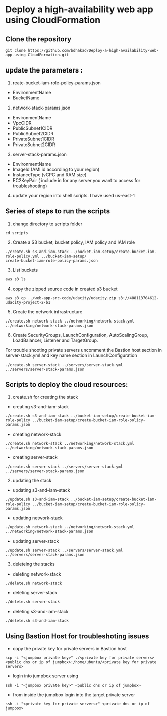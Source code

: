 # Deploy a high-availability web app using CloudFormation

## Clone the repository
```
git clone https://github.com/bdhakad/Deploy-a-high-availability-web-app-using-CloudFormation.git
```

## update the parameters : 
 1. reate-bucket-iam-role-policy-params.json
   - EnvironmentName
   - BucketName
 2. network-stack-params.json
   - EnvironmentName
   - VpcCIDR
   - PublicSubnet1CIDR
   - PublicSubnet2CIDR
   - PrivateSubnet1CIDR
   - PrivateSubnet2CIDR
 3. server-stack-params.json
   - EnvironmentName
   - ImageId (AMI id according to your region)
   - InstanceType (vCPC and RAM size)
   - EC2KeyPair ( include in for any server you want to access for troubleshooting)
 4. update your region into shell scripts.
   I have used us-east-1  

## Series of steps to run the scripts
   1. change directory to scripts folder
   ```
   cd scripts
   ```
   2. Create a S3 bucket, bucket policy, IAM policy and IAM role
   ```
   ./create.sh s3-and-iam-stack ../bucket-iam-setup/create-bucket-iam-role-policy.yml ../bucket-iam-setup/
   create-bucket-iam-role-policy-params.json
   ```
   3. List buckets
   ```
   aws s3 ls  
   ```
   4. copy the zipped source code in created s3 bucket
   ```
   aws s3 cp ../web-app-src-code/udacity/udacity.zip s3://488113704612-udacity-project-2-b1
   ```
   5. Create the network infrastructure
   ```
   ./create.sh network-stack ../networking/network-stack.yml ../networking/network-stack-params.json
   ```
   6. Create SecurityGroups, LaunchConfiguration, AutoScalingGroup, LoadBalancer, Listener and TargetGroup.

   For trouble shooting private servers uncomment the Bastion host section in server-stack.yml and key name section in LaunchConfiguration
   ```
   ./create.sh server-stack ../servers/server-stack.yml ../servers/server-stack-params.json
   ```

## Scripts to deploy the cloud resources: 
  1. create.sh for creating the stack
   - creating s3-and-iam-stack
   ```
   ./create.sh s3-and-iam-stack ../bucket-iam-setup/create-bucket-iam-role-policy ../bucket-iam-setup/create-bucket-iam-role-policy-params.json
   ```
   - creating network-stack
   ```
   ./create.sh network-stack ../networking/network-stack.yml ../networking/network-stack-params.json
   ```
   - creating server-stack
   ```
   ./create.sh server-stack ../servers/server-stack.yml ../servers/server-stack-params.json
   ```

  2. updating the stack
   - updating s3-and-iam-stack
   ```
   ./update.sh s3-and-iam-stack ../bucket-iam-setup/create-bucket-iam-role-policy ../bucket-iam-setup/create-bucket-iam-role-policy-params.json
   ```
   - updating network-stack
   ```
   ./update.sh network-stack ../networking/network-stack.yml ../networking/network-stack-params.json
   ```
   - updating server-stack
   ```
   ./update.sh server-stack ../servers/server-stack.yml ../servers/server-stack-params.json
   ```

  3. deleteing the stacks
   - deleting network-stack
   ```
   ./delete.sh network-stack
   ```
   - deleting server-stack
   ```
   ./delete.sh server-stack
   ```
   - deleting s3-and-iam-stack
   ```
   ./delete.sh s3-and-iam-stack
   ```

## Using Bastion Host for troubleshoting issues 

 - copy the private key for private servers in Bastion host
 ```
 scp -i "<jumpbox private key>" ./<private key for private servers> <public dns or ip of jumpbox>:/home/ubuntu/<private key for private servers>
 ```  
 - login into jumpbox server using
 ```
 ssh -i "<jumpbox private key>" <public dns or ip of jumpbox>
 ```
 - from inside the jumpbox login into the target private server
 ```
 ssh -i "<private key for private servers>" <private dns or ip of jumpbox>
 ```
